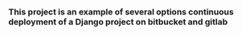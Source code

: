 ### This project is an example of several options continuous deployment of a Django project on bitbucket and gitlab
